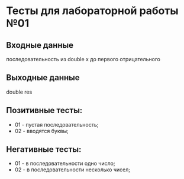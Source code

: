 # Тесты для лабораторной работы №01

## Входные данные
последовательность из double x до первого отрицательного

## Выходные данные
double res

## Позитивные тесты:
- 01 - пустая последовательность;
- 02 - вводятся буквы;

## Негативные тесты:
- 01 - в последовательности одно число;
- 02 - в последовательности несколько чисел;